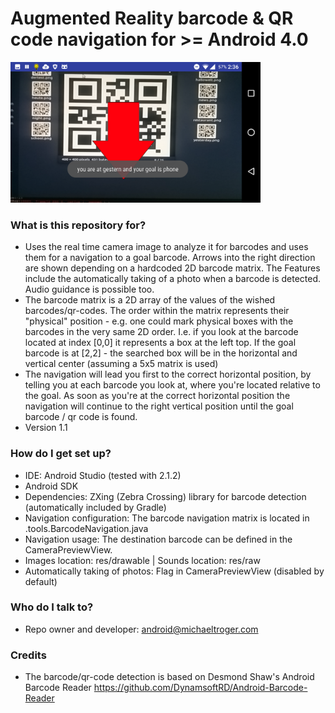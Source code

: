 # Augmented Reality barcode & QR code navigation for >= Android 4.0 #

<img src="/qrbarcodenavi.png" alt="Augmented Reality barcode and QR code navigation" width="400px"/>

### What is this repository for? ###

* Uses the real time camera image to analyze it for barcodes and uses them for a navigation to a goal barcode. Arrows into the right direction are shown depending on a hardcoded 2D barcode matrix. The Features include the automatically taking of a photo when a barcode is detected. Audio guidance is possible too.
* The barcode matrix is a 2D array of the values of the wished barcodes/qr-codes. The order within the matrix represents their "physical" position - e.g. one could mark physical boxes with the barcodes in the very same 2D order. I.e. if you look at the barcode located at index [0,0] it represents a box at the left top. If the goal barcode is at [2,2] - the searched box will be in the horizontal and vertical center (assuming a 5x5 matrix is used)
* The navigation will lead you first to the correct horizontal position, by telling you at each barcode you look at, where you're located relative to the goal. As soon as you're at the correct horizontal position the navigation will continue to the right vertical position until the goal barcode / qr code is found.
* Version 1.1

### How do I get set up? ###
* IDE: Android Studio (tested with 2.1.2)
* Android SDK
* Dependencies: ZXing (Zebra Crossing) library for barcode detection (automatically included by Gradle)
* Navigation configuration: The barcode navigation matrix is located in .tools.BarcodeNavigation.java
* Navigation usage:  The destination barcode can be defined in the CameraPreviewView. 
* Images location: res/drawable | Sounds location: res/raw
* Automatically taking of photos: Flag in CameraPreviewView (disabled by default)

### Who do I talk to? ###

* Repo owner and developer: android@michaeltroger.com

### Credits ###

* The barcode/qr-code detection is based on Desmond Shaw's Android Barcode Reader https://github.com/DynamsoftRD/Android-Barcode-Reader
